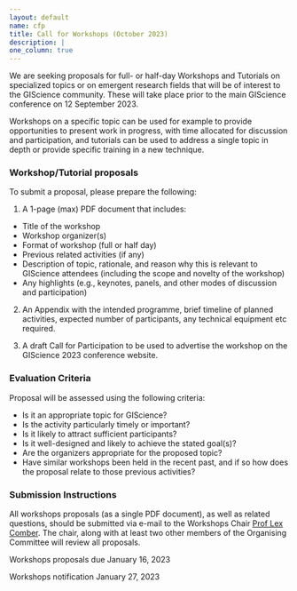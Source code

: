```yaml
---
layout: default
name: cfp
title: Call for Workshops (October 2023)
description: |
one_column: true
---
```


We are seeking proposals for full- or half-day Workshops and Tutorials on specialized topics or on emergent research fields that will be of interest to the GIScience community. These will take place prior to the main GIScience conference on 12 September 2023.

Workshops on a specific topic can be used for example to provide opportunities to present work in progress, with time allocated for discussion and participation, and tutorials can be used to address a single topic in depth or provide specific training in a new technique.

### Workshop/Tutorial proposals

To submit a proposal, please prepare the following:

1. A 1-page (max) PDF document that includes:
 - Title of the workshop
 - Workshop organizer(s)
 - Format of workshop (full or half day)
 - Previous related activities (if any)
 - Description of topic, rationale, and reason why this is relevant to GIScience attendees (including the scope and novelty of the workshop)
 - Any highlights (e.g., keynotes, panels, and other modes of discussion and participation)

2. An Appendix with the intended programme, brief timeline of planned activities, expected number of participants, any technical equipment etc required.

3. A draft Call for Participation to be used to advertise the workshop on the GIScience 2023 conference website.

### Evaluation Criteria

Proposal will be assessed using the following criteria: 
 - Is it an appropriate topic for GIScience?
 - Is the activity particularly timely or important?
 - Is it likely to attract sufficient participants?
 - Is it well-designed and likely to achieve the stated goal(s)?
 - Are the organizers appropriate for the proposed topic?
 - Have similar workshops been held in the recent past, and if so how does the proposal relate to those previous activities?

### Submission Instructions

All workshops proposals (as a single PDF document), as well as related questions, should be submitted via e-mail to the Workshops Chair [Prof Lex Comber](mailto:a.comber@leeds.ac.uk). The chair, along with at least two other members of the Organising Committee will review all proposals.

Workshops proposals due January 16, 2023

Workshops notification January 27, 2023

